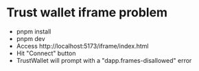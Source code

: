# Trust wallet iframe problem

- pnpm install
- pnpm dev
- Access http://localhost:5173/iframe/index.html
- Hit "Connect" button
- TrustWallet will prompt with a "dapp.frames-disallowed" error
